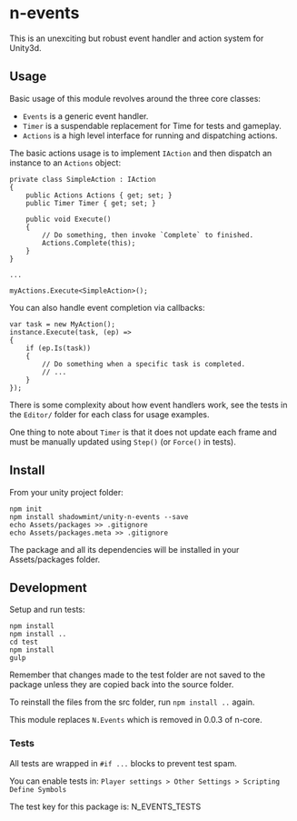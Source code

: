 # n-events

This is an unexciting but robust event handler and action system for Unity3d.

## Usage

Basic usage of this module revolves around the three core classes:

- `Events` is a generic event handler.
- `Timer` is a suspendable replacement for Time for tests and gameplay.
- `Actions` is a high level interface for running and dispatching actions.

The basic actions usage is to implement `IAction` and then dispatch an instance
to an `Actions` object:

    private class SimpleAction : IAction
    {
        public Actions Actions { get; set; }
        public Timer Timer { get; set; }

        public void Execute()
        {
            // Do something, then invoke `Complete` to finished.
            Actions.Complete(this);
        }
    }

    ...

    myActions.Execute<SimpleAction>();

You can also handle event completion via callbacks:

    var task = new MyAction();
    instance.Execute(task, (ep) =>
    {
        if (ep.Is(task))
        {
            // Do something when a specific task is completed.
            // ...
        }
    });

There is some complexity about how event handlers work, see the tests in the
`Editor/` folder for each class for usage examples.

One thing to note about `Timer` is that it does not update each frame and must
be manually updated using `Step()` (or `Force()` in tests).

## Install

From your unity project folder:

    npm init
    npm install shadowmint/unity-n-events --save
    echo Assets/packages >> .gitignore
    echo Assets/packages.meta >> .gitignore

The package and all its dependencies will be installed in
your Assets/packages folder.

## Development

Setup and run tests:

    npm install
    npm install ..
    cd test
    npm install
    gulp

Remember that changes made to the test folder are not saved to the package
unless they are copied back into the source folder.

To reinstall the files from the src folder, run `npm install ..` again.

This module replaces `N.Events` which is removed in 0.0.3 of n-core.

### Tests

All tests are wrapped in `#if ...` blocks to prevent test spam.

You can enable tests in: `Player settings > Other Settings > Scripting Define Symbols`

The test key for this package is: N_EVENTS_TESTS
